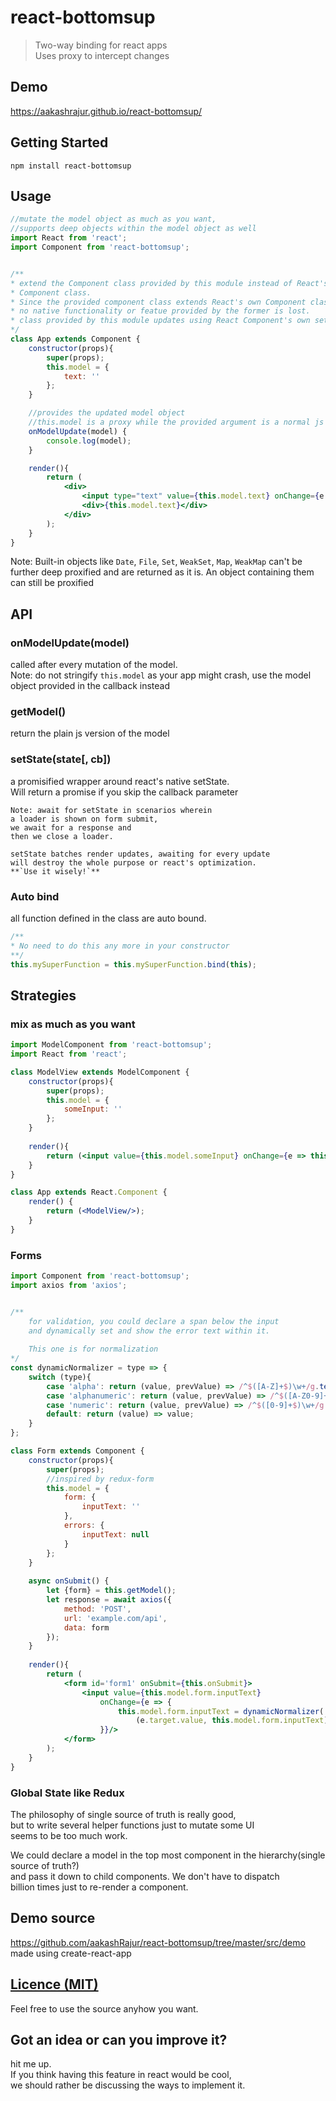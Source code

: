 # react-bottomsup

>Two-way binding for react apps  
Uses proxy to intercept changes

## Demo

https://aakashrajur.github.io/react-bottomsup/

## Getting Started
```npm
npm install react-bottomsup
```

## Usage
```jsx harmony
//mutate the model object as much as you want,
//supports deep objects within the model object as well
import React from 'react';
import Component from 'react-bottomsup';


/**
* extend the Component class provided by this module instead of React's own
* Component class.
* Since the provided component class extends React's own Component class,
* no native functionality or featue provided by the former is lost.
* class provided by this module updates using React Component's own setState
*/
class App extends Component {
    constructor(props){
        super(props);
        this.model = {
            text: ''
        };
    }

    //provides the updated model object
    //this.model is a proxy while the provided argument is a normal js object
    onModelUpdate(model) {
        console.log(model);
    }

    render(){
        return (
            <div>
                <input type="text" value={this.model.text} onChange={e => this.model.text = e.target.value}/>
                <div>{this.model.text}</div>
            </div>
        );
    }
}
```

Note: Built-in objects like ```Date```, ```File```, ```Set```, ```WeakSet```, ```Map```, ```WeakMap``` can't be further deep proxified and are returned as it is. An object containing them can still be proxified
## API

### onModelUpdate(model)

called after every mutation of the model.   
Note: do not stringify ```this.model``` as your app might crash, use the model object provided in the callback instead


### getModel()

return the plain js version of the model


### setState(state[, cb])

a promisified wrapper around react's native setState.  
Will return a promise if you skip the callback parameter
```textmate
Note: await for setState in scenarios wherein  
a loader is shown on form submit,  
we await for a response and   
then we close a loader.  

setState batches render updates, awaiting for every update    
will destroy the whole purpose or react's optimization.   
**`Use it wisely!`**
```  

### Auto bind

all function defined in the class are auto bound.  
```jsx harmony
/**
* No need to do this any more in your constructor
**/
this.mySuperFunction = this.mySuperFunction.bind(this);
```

## Strategies

### mix as much as you want

```jsx harmony
import ModelComponent from 'react-bottomsup';
import React from 'react';

class ModelView extends ModelComponent {
    constructor(props){
        super(props);
        this.model = {
            someInput: ''
        };
    }
    
    render(){
        return (<input value={this.model.someInput} onChange={e => this.model.someInput = e.target.value}/>);
    }
}

class App extends React.Component {
    render() {
        return (<ModelView/>);    
    }
}
```

### Forms

```jsx harmony
import Component from 'react-bottomsup';
import axios from 'axios';


/**
    for validation, you could declare a span below the input 
    and dynamically set and show the error text within it.
    
    This one is for normalization
*/
const dynamicNormalizer = type => {
	switch (type){
        case 'alpha': return (value, prevValue) => /^$([A-Z]+$)\w+/g.test(value) ? value : prevValue;
		case 'alphanumeric': return (value, prevValue) => /^$([A-Z0-9]+$)\w+/g.test(value) ? value : prevValue;
        case 'numeric': return (value, prevValue) => /^$([0-9]+$)\w+/g.test(value) ? value: prevValue;
        default: return (value) => value;
	}
};

class Form extends Component {
	constructor(props){
		super(props);
		//inspired by redux-form
		this.model = {
			form: {
				inputText: ''
			},
			errors: {
				inputText: null
			}
		};
	}
	
	async onSubmit() {
		let {form} = this.getModel();
		let response = await axios({
		    method: 'POST',
		    url: 'example.com/api',
		    data: form
		});
	}
	
	render(){
		return (
			<form id='form1' onSubmit={this.onSubmit}>
			    <input value={this.model.form.inputText} 
			        onChange={e => {
			        	this.model.form.inputText = dynamicNormalizer('alphanumeric')
                            (e.target.value, this.model.form.inputText);
			        }}/>
			</form>
		);
	}
}
```


### Global State like Redux

The philosophy of single source of truth is really good,  
but to write several helper functions just to mutate some UI  
seems to be too much work. 

We could declare a model in the top most component in the hierarchy(single source of truth?)  
and pass it down to child components. We don't have to dispatch   
billion times just to re-render a component.

## Demo source
https://github.com/aakashRajur/react-bottomsup/tree/master/src/demo  
made using create-react-app

## [Licence (MIT)](https://github.com/aakashRajur/react-bottomsup/blob/master/LICENCE)
Feel free to use the source anyhow you want.  


## Got an idea or can you improve it?
hit me up.  
If you think having this feature in react would be cool,  
we should rather be discussing the ways to implement it.